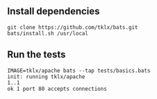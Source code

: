 ## Install dependencies

```console
git clone https://github.com/tklx/bats.git
bats/install.sh /usr/local
```

## Run the tests

```console
IMAGE=tklx/apache bats --tap tests/basics.bats
init: running tklx/apache
1..1
ok 1 port 80 accepts connections

